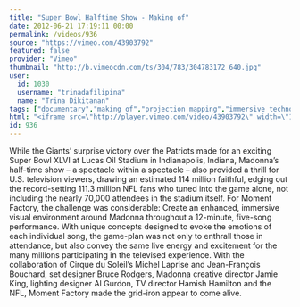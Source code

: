 ```yaml
---
title: "Super Bowl Halftime Show - Making of"
date: 2012-06-21 17:19:11 00:00
permalink: /videos/936
source: "https://vimeo.com/43903792"
featured: false
provider: "Vimeo"
thumbnail: "http://b.vimeocdn.com/ts/304/783/304783172_640.jpg"
user:
  id: 1030
  username: "trinadafilipina"
  name: "Trina Dikitanan"
tags: ["documentary","making of","projection mapping","immersive technology"]
html: "<iframe src=\"http://player.vimeo.com/video/43903792\" width=\"1280\" height=\"720\" frameborder=\"0\" webkitAllowFullScreen mozallowfullscreen allowFullScreen></iframe>"
id: 936
---
```


While the Giants’ surprise victory over the Patriots made for an exciting Super Bowl XLVI at Lucas Oil Stadium in Indianapolis, Indiana, Madonna’s half-time show – a spectacle within a spectacle – also provided a thrill for U.S. television viewers, drawing an estimated 114 million faithful, edging out the record-setting 111.3 million NFL fans who tuned into the game alone, not including the nearly 70,000 attendees in the stadium itself.
For Moment Factory, the challenge was considerable: Create an enhanced, immersive visual environment around Madonna throughout a 12-minute, five-song performance. With unique concepts designed to evoke the emotions of each individual song, the game-plan was not only to enthrall those in attendance, but also convey the same live energy and excitement for the many millions participating in the televised experience. With the collaboration of Cirque du Soleil’s Michel Laprise and Jean-François Bouchard, set designer Bruce Rodgers, Madonna creative director Jamie King, lighting designer Al Gurdon, TV director Hamish Hamilton and the NFL, Moment Factory made the grid-iron appear to come alive.